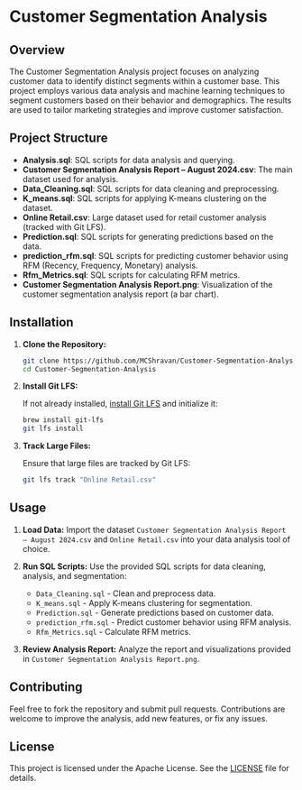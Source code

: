 # Customer Segmentation Analysis

## Overview

The Customer Segmentation Analysis project focuses on analyzing customer data to identify distinct segments within a customer base. This project employs various data analysis and machine learning techniques to segment customers based on their behavior and demographics. The results are used to tailor marketing strategies and improve customer satisfaction.

## Project Structure

- **Analysis.sql**: SQL scripts for data analysis and querying.
- **Customer Segmentation Analysis Report – August 2024.csv**: The main dataset used for analysis.
- **Data_Cleaning.sql**: SQL scripts for data cleaning and preprocessing.
- **K_means.sql**: SQL scripts for applying K-means clustering on the dataset.
- **Online Retail.csv**: Large dataset used for retail customer analysis (tracked with Git LFS).
- **Prediction.sql**: SQL scripts for generating predictions based on the data.
- **prediction_rfm.sql**: SQL scripts for predicting customer behavior using RFM (Recency, Frequency, Monetary) analysis.
- **Rfm_Metrics.sql**: SQL scripts for calculating RFM metrics.
- **Customer Segmentation Analysis Report.png**: Visualization of the customer segmentation analysis report (a bar chart).

## Installation

1. **Clone the Repository:**

   ```bash
   git clone https://github.com/MCShravan/Customer-Segmentation-Analysis.git
   cd Customer-Segmentation-Analysis
   ```

2. **Install Git LFS:**

   If not already installed, [install Git LFS](https://git-lfs.github.com/) and initialize it:

   ```bash
   brew install git-lfs
   git lfs install
   ```

3. **Track Large Files:**

   Ensure that large files are tracked by Git LFS:

   ```bash
   git lfs track "Online Retail.csv"
   ```

## Usage

1. **Load Data:**
   Import the dataset `Customer Segmentation Analysis Report – August 2024.csv` and `Online Retail.csv` into your data analysis tool of choice.

2. **Run SQL Scripts:**
   Use the provided SQL scripts for data cleaning, analysis, and segmentation:

   - `Data_Cleaning.sql` - Clean and preprocess data.
   - `K_means.sql` - Apply K-means clustering for segmentation.
   - `Prediction.sql` - Generate predictions based on customer data.
   - `prediction_rfm.sql` - Predict customer behavior using RFM analysis.
   - `Rfm_Metrics.sql` - Calculate RFM metrics.

3. **Review Analysis Report:**
   Analyze the report and visualizations provided in `Customer Segmentation Analysis Report.png`.

## Contributing

Feel free to fork the repository and submit pull requests. Contributions are welcome to improve the analysis, add new features, or fix any issues.

## License

This project is licensed under the Apache License. See the [LICENSE](LICENSE) file for details.
